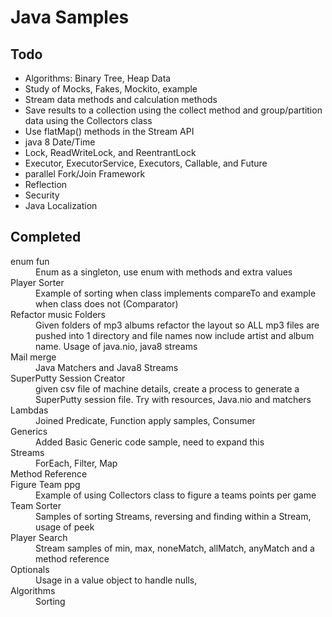 # Java Samples

## Todo
* Algorithms: Binary Tree, Heap Data
* Study of Mocks, Fakes, Mockito, example
* Stream data methods and calculation methods
* Save results to a collection using the collect method and group/partition data using the Collectors class
* Use flatMap() methods in the Stream API
* java 8 Date/Time
* Lock, ReadWriteLock, and ReentrantLock
* Executor, ExecutorService, Executors, Callable, and Future
* parallel Fork/Join Framework
* Reflection
* Security
* Java Localization

## Completed
<dl>
  <dt>enum fun</dt>
  <dd>Enum as a singleton, use enum with methods and extra values</dd>
  <dt>Player Sorter</dt><dd>Example of sorting when class implements compareTo and example when class does not (Comparator)</dd>
  <dt>Refactor music Folders</dt>
  <dd>Given folders of mp3 albums refactor the layout so ALL mp3 files are pushed into 1 directory and file names now include artist and album name.
  Usage of java.nio, java8 streams</dd>
  <dt>Mail merge</dt>
  <dd>Java Matchers and Java8 Streams</dd>
  <dt>SuperPutty Session Creator</dt>
  <dd>given csv file of machine details, create a process to generate a SuperPutty session file.
  Try with resources, Java.nio and matchers</dd>
  <dt>Lambdas</dt>
  <dd>Joined Predicate, Function apply samples, Consumer </dd>
  <dt>Generics</dt>
  <dd>Added Basic Generic code sample, need to expand this</dd>
  <dt>Streams</dt>
  <dd>ForEach, Filter, Map</dd>
  <dt>Method Reference</dt>
  <dt>Figure Team ppg</dt>
  <dd>Example of using Collectors class to figure a teams points per game</dd>
  <dt>Team Sorter</dt>
  <dd>Samples of sorting Streams, reversing and finding within a Stream, usage of peek</dd>
  <dt>Player Search</dt>
  <dd>Stream samples of min, max, noneMatch, allMatch, anyMatch and a method reference</dd>
  <dt>Optionals</dt>
  <dd>Usage in a value object to handle nulls, </dd>
  <dt>Algorithms</dt>
  <dd>Sorting</dd>
</dl>
 
